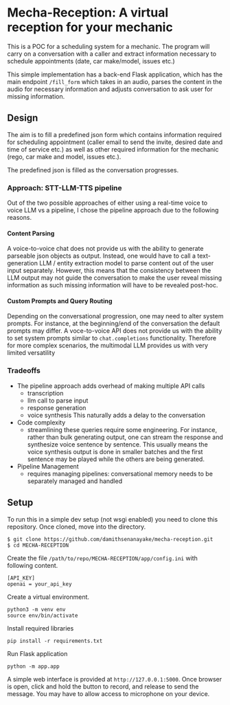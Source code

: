 # Mecha-Reception: A virtual reception for your mechanic

This is a POC for a scheduling system for a mechanic. The program will carry on a conversation with a caller and extract information necessary to schedule appointments (date, car make/model, issues etc.)

This simple implementation has a back-end Flask application, which has the main endpoint `/fill_form` which takes in an audio, parses the content in the audio for necessary information and adjusts conversation to ask user for missing information. 

## Design

The aim is to fill a predefined json form which contains information required for scheduling appointment (caller email to send the invite, desired date and time of service etc.) as well as other required information for the mechanic (rego, car make and model, issues etc.). 

The predefined json is filled as the conversation progresses. 

### Approach: STT-LLM-TTS pipeline

Out of the two possible approaches of either using a real-time voice to voice LLM vs a pipeline, I chose the pipeline approach due to the following reasons. 

#### Content Parsing

A voice-to-voice chat does not provide us with the ability to generate parseable json objects as output. Instead, one would have to call a text-generation LLM / entity extraction model to parse content out of the user input separately. However, this means that the consistency between the LLM output may not guide the conversation to make the user reveal missing information as such missing information  will have to be revealed post-hoc.

#### Custom Prompts and Query Routing

Depending on the conversational progression, one may need to alter system prompts. For instance, at the beginning/end of the conversation the default prompts may differ. A voce-to-voice API does not provide us with the ability to set system prompts similar to `chat.completions` functionality. Therefore for more complex scenarios, the multimodal LLM provides us with very limited versatility


### Tradeoffs

- The pipeline approach adds overhead of making multiple API calls
    - transcription
    - llm call to parse input
    - response generation
    - voice synthesis
    This naturally adds a delay to the conversation
- Code complexity
    - streamlining these queries require some engineering. For instance, rather than bulk generating output, one can stream the response and synthesize voice sentence by sentence. This usually means the voice synthesis output is done in smaller batches and the first sentence may be played while the others are being generated. 
- Pipeline Management
    - requires managing pipelines: conversational memory needs to be separately managed and handled

## Setup

To run this in a simple dev setup (not wsgi enabled) you need to clone this repository. Once cloned, move into the directory. 

```
$ git clone https://github.com/damithsenanayake/mecha-reception.git
$ cd MECHA-RECEPTION
```

Create the file `/path/to/repo/MECHA-RECEPTION/app/config.ini` with following content.

```
[API_KEY]
openai = your_api_key
```

Create a virtual environment.

```
python3 -m venv env
source env/bin/activate
```

Install required libraries

```
pip install -r requirements.txt
```

Run Flask application

```
python -m app.app
```

A simple web interface is provided at `http://127.0.0.1:5000`. Once browser is open, click and hold the button to record, and release to send the message. You may have to allow access to microphone on your device. 
